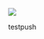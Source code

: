 <a href="https://twitter.com/0x7C2f">
    <img src="https://img.shields.io/twitter/follow/0x7C2f?color=1DA1F2&logo=twitter&style=for-the-badge" href="https://twitter.com/0x7C2f"/>
</a>

testpush
